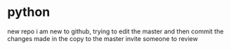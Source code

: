 # python
new repo
i am new to github, trying to edit the master and then commit the changes made in the copy to the master
invite someone to review
